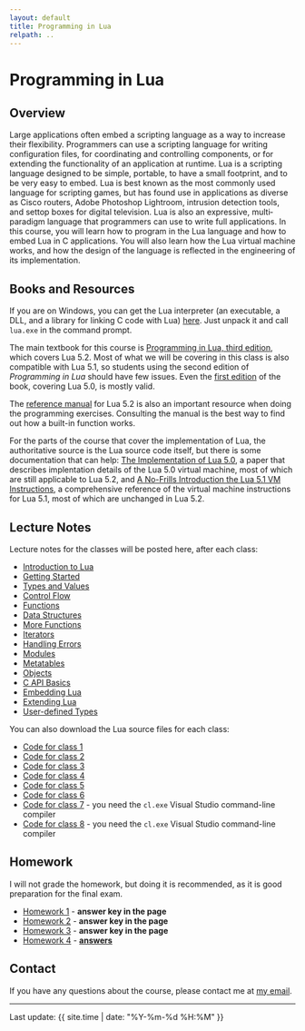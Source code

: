 ```yaml
---
layout: default
title: Programming in Lua
relpath: ..
---
```


Programming in Lua
==================

Overview
--------

Large applications often embed a scripting language as a way to increase their flexibility.
Programmers can use a scripting language for writing configuration files, for coordinating
and controlling components, or for extending the functionality of an application at runtime.
Lua is a scripting language designed to be simple, portable, to have a small footprint,
and to be very easy to embed. Lua is best known as the most commonly used language for
scripting games, but has found use in applications as diverse as Cisco routers, Adobe Photoshop
Lightroom, intrusion detection tools, and set­top boxes for digital television. Lua is also an
expressive, multi­paradigm language that programmers can use to write full applications.
In this course, you will learn how to program in the Lua language and how to embed Lua in
C applications. You will also learn how the Lua virtual machine works, and how the design
of the language is reflected in the engineering of its implementation.

Books and Resources
-------------------

If you are on Windows, you can get the Lua interpreter (an executable,
a DLL, and a library for linking C code with Lua) [here](lua52_win32.zip).
Just unpack it and call `lua.exe` in the command prompt.

The main textbook for this course is [Programming in Lua, third edition](http://store.feistyduck.com/products/programming-in-lua), which
covers Lua 5.2. Most of what we will be covering in this class is also compatible with
Lua 5.1, so students using the second edition of *Programming in Lua* should have
few issues. Even the [first edition](http://www.lua.org/pil/contents.html) of the book,
covering Lua 5.0, is mostly valid. 

The [reference manual](http://http://www.lua.org/manual/5.2/manual.html) for Lua 5.2 is
also an important resource when doing the programming exercises. Consulting the manual
is the best way to find out how a built-in function works.

For the parts of the course that cover the implementation of Lua, the authoritative source
is the Lua source code itself, but there is some documentation that can help: [The Implementation
of Lua 5.0](http://www.lua.org/doc/jucs05.pdf), a paper that describes implentation details of the
 Lua 5.0 virtual machine, most
of which are still applicable to Lua 5.2, and [A No-Frills Introduction the Lua 5.1 VM Instructions](http://luaforge.net/docman/83/98/ANoFrillsIntroToLua51VMInstructions.pdf),
a comprehensive reference of the virtual machine instructions for Lua 5.1, most of which are
unchanged in Lua 5.2.

Lecture Notes
-------------

Lecture notes for the classes will be posted here, after each class:

* [Introduction to Lua](00Introduction.pdf)
* [Getting Started](01GettingStarted.pdf)
* [Types and Values](02Types.pdf)
* [Control Flow](03ControlFlow.pdf)
* [Functions](04Functions.pdf)
* [Data Structures](05DataStructures.pdf)
* [More Functions](06MoreFunctions.pdf)
* [Iterators](07Iterators.pdf)
* [Handling Errors](08HandlingErrors.pdf)
* [Modules](09Modules.pdf)
* [Metatables](10Metatables.pdf)
* [Objects](11Objects.pdf)
* [C API Basics](12APIBasics.pdf)
* [Embedding Lua](13Embedding.pdf)
* [Extending Lua](14Extending.pdf)
* [User-defined Types](15Userdata.pdf)

You can also download the Lua source files for each class:

* [Code for class 1](class1.zip)
* [Code for class 2](class2.zip)
* [Code for class 3](class3.zip)
* [Code for class 4](class4.zip)
* [Code for class 5](class5.zip)
* [Code for class 6](class6.zip)
* [Code for class 7](class7.zip) - you need the `cl.exe` Visual Studio command-line compiler
* [Code for class 8](class8.zip) - you need the `cl.exe` Visual Studio command-line compiler

Homework
--------

I will not grade the homework, but doing it is recommended, as it is good
preparation for the final exam.

* [Homework 1](homework1.html) - **answer key in the page**
* [Homework 2](homework2.html) - **answer key in the page**
* [Homework 3](homework3.html) - **answer key in the page**
* [Homework 4](homework4.html) - **[answers](homework4_ans.html)**

Contact
-------

If you have any questions about the course, please contact me at [my email](mailto:mascarenhas@ufrj.br).

* * * * *

Last update: {{ site.time | date: "%Y-%m-%d %H:%M" }}
